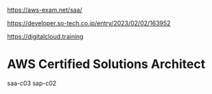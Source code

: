 https://aws-exam.net/saa/

https://developer.so-tech.co.jp/entry/2023/02/02/163952

https://digitalcloud.training

# AWS Certified Solutions Architect

saa-c03
sap-c02
